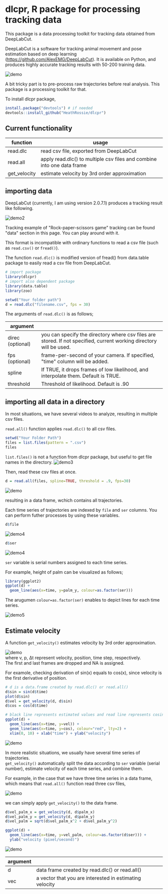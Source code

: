 # dlcpr, R package for processing tracking data
This package is a data processing toolkit for tracking data obtained from DeepLabCut.


DeepLabCut is a software for tracking animal movement and pose estimation based on deep learning (https://github.com/AlexEMG/DeepLabCut). It is available on Python, and produces highly accurate tracking results with 50-200 training data.

![demo](https://user-images.githubusercontent.com/17682330/72917667-8a903b00-3d44-11ea-93a2-370357be680e.gif)

A bit tricky part is to pre-process raw trajectories before real analysis.  This package is a processing toolkit for that.


To install dlcpr package, 
```r
install.package("devtools") # if needed
devtools::install_github("HeathRossie/dlcpr")
```


## Current functionality

| function | usage |
----|---- 
| read.dlc | read csv file, exported from DeepLabCut |
| read.all | apply read.dlc() to multiple csv files and combine into one data frame |
| get_velocity | estimate velocity by 3rd order approximation |


## importing data
DeepLabCut (currently, I am using version 2.0.7.1) produces a tracking result like following.

![demo2](https://user-images.githubusercontent.com/17682330/72918441-f32be780-3d45-11ea-95c9-7e95fbae39d6.png)


Tracking example of "Rock-paper-scissors game" tracking can be found "data" section in this page. You can play around with it.


This format is incompatible with ordinary functions to read a csv file (such as `read.csv()` or `fread()`).


The function `read.dlc()` is modified version of fread() from data.table package to easily read a csv file from DeepLabCut.

```r
# import package
library(dlcpr)
# import also dependent package
library(data.table) 
library(zoo)

setwd("Your folder path")
d = read.dlc("filename.csv", fps = 30)
```

The arguments of `read.dlc()` is as follows;


| argument |  |
----|---- 
| direc (optional) | you can specify the directory where csv files are stored. If not specified, current working directory will be used. |
| fps (optional) | frame-per-second of your camera. If specified, "time" column will be added. |
| spline | If TRUE, it drops frames of low likelihood, and interpolate them. Default is TRUE. |
| threshold | Threshold of likelihood. Default is .90 |


## importing all data in a directory
In most situations, we have several videos to analyze, resulting in multiple csv files.


`read.all()` function applies `read.dlc()` to all csv files.
```r
setwd("Your Folder Path")
files = list.files(pattern = ".csv")
files
```

`list.files()` is not a function from dlcpr package, but useful to get file names in the directory.
![demo3](https://user-images.githubusercontent.com/17682330/72967674-257b2a80-3dc2-11ea-97c2-2930590e67a6.png)

Then, read these csv files at once. 
```r
d = read.all(files, spline=TRUE, threshold = .9, fps=30)
```
![demo](https://user-images.githubusercontent.com/17682330/72969594-172f0d80-3dc6-11ea-8ea1-1bcbb8a8a663.png)

resulting in a data frame, wchich contains all trajectories.

Each time series of trajectories are indexed by `file` and `ser` columns. You can perform futher processes by using these variables.

```r
d$file
```
![demo4](https://user-images.githubusercontent.com/17682330/72968488-ea79f680-3dc3-11ea-88d4-a27100253b8b.png)


```r
d$ser
```
![demo4](https://user-images.githubusercontent.com/17682330/72968503-f06fd780-3dc3-11ea-9d75-d91080e97e39.png)


`ser` variable is serial numbers assigned to each time series.


For example, height of palm can be visualized as follows;

```r
library(ggplot2)
ggplot(d) +
  geom_line(aes(x=time, y=palm_y, colour=as.factor(ser)))
```
The arugumen `colour=as.factor(ser)` enables to depict lines for each time series.

![demo5](https://user-images.githubusercontent.com/17682330/72969041-06ca6300-3dc5-11ea-9a53-e46ee79e2051.png)



## Estimate velocity
A function `get_velocity()` estimates velocity by 3rd order approximation.  

![demo](https://user-images.githubusercontent.com/17682330/73118967-bb968880-3f5b-11ea-9512-1617757f6fd0.png)  
where v, p, Δt represent velocity, position, time step, respectively.  
The first and last frames are dropped and NA is assigned.


For examole, checking derivation of sin(x) equals to cos(x), since velocity is the first derivative of position.


```r
# d is a data.frame created by read.dlc() or read.all()
d$sin = sin(d$time)
plot(d$sin)
d$vel = get_velocity(d, d$sin)
d$cos = cos(d$time)

# black line represents estimated values and read line represents cosine function
ggplot(d) +
  geom_line(aes(x=time, y=vel)) +
  geom_line(aes(x=time, y=cos), colour="red", lty=2) +
  xlim(0, 10) + xlab("time") + ylab("velocity")

```

![demo](https://user-images.githubusercontent.com/17682330/73118924-15e31980-3f5b-11ea-8b95-7f0be9c5452b.png)



In more realistic situations, we usually have several time series of trajectories.  
`get_velocity()` automatically split the data according to `ser` variable (serial number), estimate velocity of each time series, and combine them.


For example, in the case that we have three time series in a data frame, which means that `read.all()` function read three csv files, 

![demo](https://user-images.githubusercontent.com/17682330/73119079-3613d800-3f5d-11ea-9242-d0a1b1afde64.png)


we can simply apply `get_velocity()` to the data frame.

```r
d$vel_palm_x = get_velocity(d, d$palm_x)
d$vel_palm_y = get_velocity(d, d$palm_y)
d$vel_palm = sqrt(d$vel_palm_x^2 + d$vel_palm_y^2)

ggplot(d) +
  geom_line(aes(x=time, y=vel_palm, colour=as.factor(d$ser))) + 
  ylab("velocity (pixel/second)")
```

![demo](https://user-images.githubusercontent.com/17682330/73119032-aa9a4700-3f5c-11ea-9624-d056634e658d.png)



| argument |  |
----|---- 
| d | data frame created by read.dlc() or read.all() |
| vec | a vector that you are interested in estimating velocity | 

